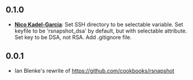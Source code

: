 ## 0.1.0

* [**Nico Kadel-Garcia**](https://github.com/nkadel-skyhook):
  Set SSH directory to be selectable variable.
  Set keyfile to be 'rsnapshot_dsa' by default, but with selectable attribute.
  Set key to be DSA, not RSA.
  Add .gitignore file.

## 0.0.1
* Ian Blenke's rewrite of https://github.com/cookbooks/rsnapshot

